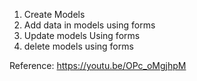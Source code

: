 1. Create Models
2. Add data in models using forms
3. Update models Using forms
4. delete models using forms

Reference:
https://youtu.be/OPc_oMgjhpM
